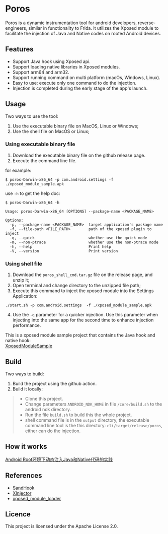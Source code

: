 # Poros

Poros is a dynamic instrumentation tool for android developers, reverse-engineers, similar in functionality to Frida.
It utilizes the Xposed module to facilitate the injection of Java and Native codes on rooted Android devices.


## Features
- Support Java hook using Xposed api.
- Support loading native libraries in Xposed modules.
- Support arm64 and arm32.
- Support running command on multi platform (macOs, Windows, Linux).
- Easy to use: execute only one command to do the injection.
- Injection is completed during the early stage of the app's launch.

## Usage
Two ways to use the tool:
1. Use the executable binary file on MacOS, Linux or Windows;
2. Use the shell file on MacOS or Linux;
### Using executable binary file
1. Download the executable binary file on the github release page.
2. Execute the command line file.

for example:
```
$ poros-Darwin-x86_64 -p com.android.settings -f ./xposed_module_sample.apk
```
use `-h` to get the help doc:
```
$ poros-Darwin-x86_64 -h
```
```
Usage: poros-Darwin-x86_64 [OPTIONS] --package-name <PACKAGE_NAME>

Options:
  -p, --package-name <PACKAGE_NAME>  target application's package name
  -f, --file-path <FILE_PATH>        path of the xposed plugin to inject
  -q, --quick                        whether use the quick mode
  -m, --non-ptrace                   whether use the non-ptrace mode
  -h, --help                         Print help
  -V, --version                      Print version
```
### Using shell file
1. Download the `poros_shell_cmd.tar.gz` file on the release page, and unzip it;
2. Open terminal and change directory to the unzipped file path;
3. Execute this command to inject the xposed module into the Settings Application:
```
./start.sh -p com.android.settings  -f ./xposed_module_sample.apk
```
4. Use the `-q` parameter for a quicker injection. Use this parameter when injecting into the same app for the second time to enhance injection performance.

  
This is a xposed module sample project that contains the Java hook and native hook:  
[XposedModuleSample](https://github.com/WindySha/XposedModuleSample)

## Build
Two ways to build:
1. Build the project using the github action.
2. Build it locally:
> - Clone this project.
> - Change parameters `ANDROID_NDK_HOME` in file `/core/build.sh` to the android ndk directory.
> - Run the file `build.sh` to build this the whole project.
> - shell command file is in the `output` directory, the executable command line tool is the this directory: `cli/target/release/poros`, either can do the injection.

## How it works
[Android Root环境下动态注入Java和Native代码的实践](https://windysha.github.io/2024/03/22/%E4%B8%80%E7%A7%8DAndroid-Root%E7%8E%AF%E5%A2%83%E4%B8%8B%E5%8A%A8%E6%80%81%E6%B3%A8%E5%85%A5Java%E5%92%8CNative%E4%BB%A3%E7%A0%81%E7%9A%84%E6%96%B9%E6%A1%88/)

## References 
- [SandHook](https://github.com/asLody/SandHook)
- [XInjector](https://github.com/WindySha/XInjector)
- [xposed_module_loader](https://github.com/WindySha/xposed_module_loader)

## Licence
This project is licensed under the Apache License 2.0.